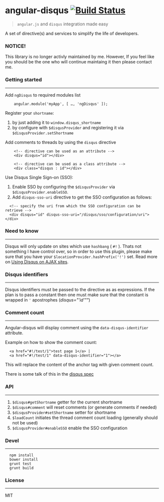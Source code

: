 # angular-disqus [![Build Status](https://travis-ci.org/kirstein/angular-disqus.png)](https://travis-ci.org/kirstein/angular-disqus)

 > ```angular.js``` and ```disqus``` integration made easy

A set of directive(s) and services to simplify the life of developers.

### NOTICE!

This library is no longer activly maintained by me. However, If you feel like you should be the one who will continue maintaing it then please contact me.

### Getting started
---
Add ```ngDisqus``` to required modules list

```
    angular.module('myApp', [ …, 'ngDisqus' ]);
```

Register your ```shortname```:

  1. by just adding it to ```window.disqus_shortname```
  2. by configure with ```$disqusProvider``` and registering it via ```$disqusProvider.setShortname```

Add comments to threads by using the ```disqus``` directive

```
    <!-- directive can be used as an attribute -->
    <div disqus="id"></div>

    <!-- directive can be used as a class attribute -->
    <div class="disqus : id"></div>
```

Use Disqus Single Sign-on (SSO):

  1. Enable SSO by configuring the ```$disqusProvider``` via ```$disqusProvider.enableSSO```.
  2. Add ```disqus-sso-uri``` directive to get the SSO configuration as follows:

```
  <!-- specify the uri from which the SSO configuration can be retrieve -->
  <div disqus="id" disqus-sso-uri="/disqus/sso/configuration/uri"></div>
```

### Need to know
---
Disqus will only update on sites which use `hashbang` ( `#!` ).
Thats not something I have control over, so in order to use this plugin, please make sure that you have your `$locationProvider.hashPrefix('!')` set. Read more on [Using Disqus on AJAX sites][2].


### Disqus identifiers
---
Disqus identifiers must be passed to the directive as as expressions. If the plan is to pass a constant then one must make sure that the constant is wrapped in `'` apostrophes (_disqus="'id'""_)

### Comment count
---
Angular-disqus will display comment using the `data-disqus-identifier` attribute.

Example on how to show the comment count:

```
  <a href="#!/test/1">test page 1</a> |
  <a href="#!/test/1" data-disqus-identifier="1"></a>
```

This will replace the content of the anchor tag with given comment count.

There is some talk of this in the [disqus spec][1]

### API
---

1. ```$disqus#getShortname``` getter for the current shortname
2. ```$disqus#comment``` will reset comments (or generate comments if needed)
3. ```$disqusProvider#setShortname``` setter for shortname
4. ```$loadCount``` initiates the thread comment count loading (generally should not be used)
4. ```$disqusProvider#enableSSO``` enable the SSO configuration

### Devel
---

```
  npm install
  bower install
  grunt test
  grunt build
```

### License
---

MIT

[1]: http://help.disqus.com/customer/portal/articles/565624-tightening-your-disqus-integration#using-an-identifier
[2]: https://help.disqus.com/customer/portal/articles/472107

